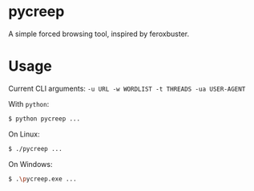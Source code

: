 # pycreep
A simple forced browsing tool, inspired by feroxbuster.

# Usage
Current CLI arguments:
`-u URL -w WORDLIST -t THREADS -ua USER-AGENT`


With `python`:
```bash
$ python pycreep ...
```

On Linux:
```bash
$ ./pycreep ...
```

On Windows:
```bash
$ .\pycreep.exe ...
```